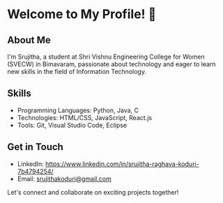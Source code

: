 # Welcome to My Profile! 👋

## About Me
I'm Srujitha, a student at Shri Vishnu Engineering College for Women (SVECW) in Bimavaram, passionate about technology and eager to learn new skills in the field of Information Technology.

## Skills
- Programming Languages: Python, Java, C
- Technologies: HTML/CSS, JavaScript, React.js
- Tools: Git, Visual Studio Code, Eclipse

## Get in Touch
- LinkedIn: https://www.linkedin.com/in/srujitha-raghava-koduri-7b4794254/
- Email: srujithakoduri@gmail.com

Let's connect and collaborate on exciting projects together!
